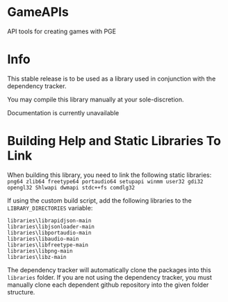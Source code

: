 # GameAPIs
 API tools for creating games with PGE

# Info
This stable release is to be used as a library used in conjunction with the dependency tracker.

You may compile this library manually at your sole-discretion.

Documentation is currently unavailable


# Building Help and Static Libraries To Link

When building this library, you need to link the following static libraries:
`png64 zlib64 freetype64 portaudio64 setupapi winmm user32 gdi32 opengl32 Shlwapi dwmapi stdc++fs comdlg32`

If using the custom build script, add the following libraries to the `LIBRARY_DIRECTORIES` variable:
```
libraries\librapidjson-main
libraries\libjsonloader-main
libraries\libportaudio-main
libraries\libaudio-main
libraries\libfreetype-main
libraries\libpng-main
libraries\libz-main
```

The dependency tracker will automatically clone the packages into this `libraries` folder. If you are not using the dependency tracker, you must manually clone each dependent github repository into the given folder structure.
